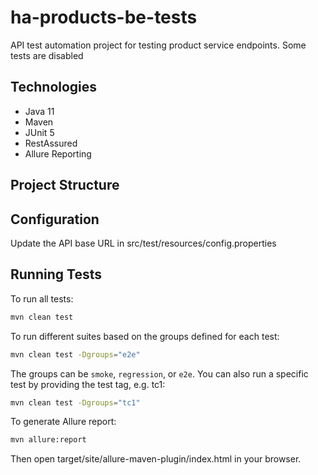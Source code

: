 # ha-products-be-tests

API test automation project for testing product service endpoints.
Some tests are disabled

## Technologies

- Java 11
- Maven
- JUnit 5
- RestAssured
- Allure Reporting

## Project Structure

## Configuration
Update the API base URL in src/test/resources/config.properties

## Running Tests
To run all tests:
```bash
mvn clean test
```
To run different suites based on the groups defined for each test:
```bash
mvn clean test -Dgroups="e2e"
```
The groups can be `smoke`, `regression`, or `e2e`.
You can also run a specific test by providing the test tag, e.g. tc1:
```bash
mvn clean test -Dgroups="tc1"
```

To generate Allure report:

```bash
mvn allure:report
```
Then open target/site/allure-maven-plugin/index.html in your browser.